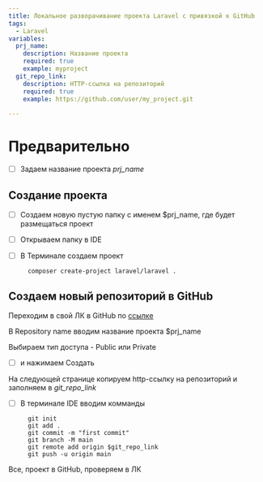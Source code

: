 ```yaml
---
title: Локальное разворачивание проекта Laravel с привязкой к GitHub 
tags:
  - Laravel
variables:
  prj_name:
    description: Название проекта
    required: true
    example: myproject 
  git_repo_link:
    description: HTTP-ссылка на репозиторий
    required: true
    example: https://github.com/user/my_project.git
    
---
```


# Предварительно
- [ ] Задаем название проекта <var>prj_name</var>

## Создание проекта

- [ ] Создаем новую пустую папку с именем $prj_name, где будет размещаться проект

- [ ] Открываем папку в IDE 
  
- [ ] В Терминале создаем проект
  ```
    composer create-project laravel/laravel .
  ```

## Создаем новый репозиторий в GitHub 

Переходим в свой ЛК в GitHub по [ссылке](https://github.com/new)

В Repository name вводим название проекта $prj_name

Выбираем тип доступа - Public или Private

- [ ] и нажимаем Создать 

На следующей странице копируем http-ссылку на репозиторий и заполняем в <var>git_repo_link</var>

- [ ] В терминале IDE вводим комманды
  ```
    git init
    git add .
    git commit -m "first commit"
    git branch -M main
    git remote add origin $git_repo_link
    git push -u origin main
  ```
  
Все, проект в GitHub, проверяем в ЛК

